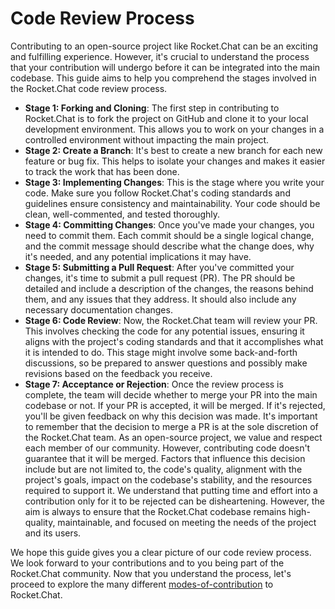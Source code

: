 # Code Review Process

Contributing to an open-source project like Rocket.Chat can be an exciting and fulfilling experience. However, it's crucial to understand the process that your contribution will undergo before it can be integrated into the main codebase. This guide aims to help you comprehend the stages involved in the Rocket.Chat code review process.

* **Stage 1: Forking and Cloning**: The first step in contributing to Rocket.Chat is to fork the project on GitHub and clone it to your local development environment. This allows you to work on your changes in a controlled environment without impacting the main project.
* **Stage 2: Create a Branch**: It's best to create a new branch for each new feature or bug fix. This helps to isolate your changes and makes it easier to track the work that has been done.
* **Stage 3: Implementing Changes**: This is the stage where you write your code. Make sure you follow Rocket.Chat's coding standards and guidelines ensure consistency and maintainability. Your code should be clean, well-commented, and tested thoroughly.
* **Stage 4: Committing Changes**: Once you've made your changes, you need to commit them. Each commit should be a single logical change, and the commit message should describe what the change does, why it's needed, and any potential implications it may have.
* **Stage 5: Submitting a Pull Request**: After you've committed your changes, it's time to submit a pull request (PR). The PR should be detailed and include a description of the changes, the reasons behind them, and any issues that they address. It should also include any necessary documentation changes.
* **Stage 6: Code Review**: Now, the Rocket.Chat team will review your PR. This involves checking the code for any potential issues, ensuring it aligns with the project's coding standards and that it accomplishes what it is intended to do. This stage might involve some back-and-forth discussions, so be prepared to answer questions and possibly make revisions based on the feedback you receive.
* **Stage 7: Acceptance or Rejection**: Once the review process is complete, the team will decide whether to merge your PR into the main codebase or not. If your PR is accepted, it will be merged. If it's rejected, you'll be given feedback on why this decision was made. It's important to remember that the decision to merge a PR is at the sole discretion of the Rocket.Chat team. As an open-source project, we value and respect each member of our community. However, contributing code doesn't guarantee that it will be merged. Factors that influence this decision include but are not limited to, the code's quality, alignment with the project's goals, impact on the codebase's stability, and the resources required to support it. We understand that putting time and effort into a contribution only for it to be rejected can be disheartening. However, the aim is always to ensure that the Rocket.Chat codebase remains high-quality, maintainable, and focused on meeting the needs of the project and its users.

We hope this guide gives you a clear picture of our code review process. We look forward to your contributions and to you being part of the Rocket.Chat community. Now that you understand the process, let's proceed to explore the many different [modes-of-contribution](modes-of-contribution/ "mention") to Rocket.Chat.
